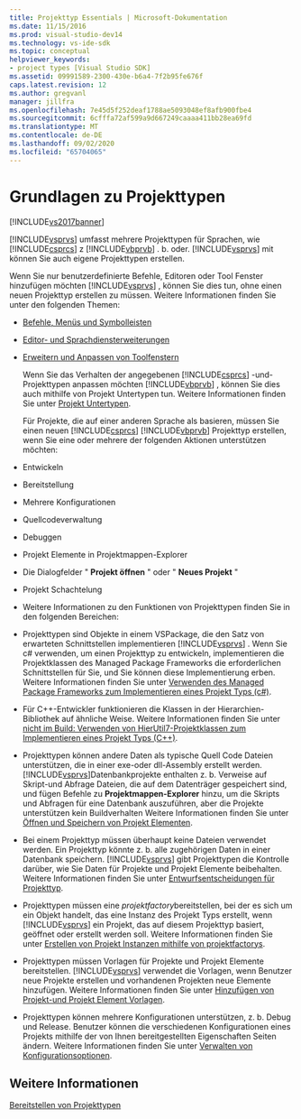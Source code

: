 ```yaml
---
title: Projekttyp Essentials | Microsoft-Dokumentation
ms.date: 11/15/2016
ms.prod: visual-studio-dev14
ms.technology: vs-ide-sdk
ms.topic: conceptual
helpviewer_keywords:
- project types [Visual Studio SDK]
ms.assetid: 09991589-2300-430e-b6a4-7f2b95fe676f
caps.latest.revision: 12
ms.author: gregvanl
manager: jillfra
ms.openlocfilehash: 7e45d5f252deaf1788ae5093048ef8afb900fbe4
ms.sourcegitcommit: 6cfffa72af599a9d667249caaaa411bb28ea69fd
ms.translationtype: MT
ms.contentlocale: de-DE
ms.lasthandoff: 09/02/2020
ms.locfileid: "65704065"
---
```

# <a name="project-type-essentials"></a>Grundlagen zu Projekttypen
[!INCLUDE[vs2017banner](../../includes/vs2017banner.md)]

[!INCLUDE[vsprvs](../../includes/vsprvs-md.md)] umfasst mehrere Projekttypen für Sprachen, wie [!INCLUDE[csprcs](../../includes/csprcs-md.md)] z [!INCLUDE[vbprvb](../../includes/vbprvb-md.md)] . b. oder. [!INCLUDE[vsprvs](../../includes/vsprvs-md.md)] mit können Sie auch eigene Projekttypen erstellen.  
  
 Wenn Sie nur benutzerdefinierte Befehle, Editoren oder Tool Fenster hinzufügen möchten [!INCLUDE[vsprvs](../../includes/vsprvs-md.md)] , können Sie dies tun, ohne einen neuen Projekttyp erstellen zu müssen. Weitere Informationen finden Sie unter den folgenden Themen:  
  
- [Befehle, Menüs und Symbolleisten](../../extensibility/internals/commands-menus-and-toolbars.md)  
  
- [Editor- und Sprachdiensterweiterungen](../../extensibility/editor-and-language-service-extensions.md)  
  
- [Erweitern und Anpassen von Toolfenstern](../../extensibility/extending-and-customizing-tool-windows.md)  
  
  Wenn Sie das Verhalten der angegebenen [!INCLUDE[csprcs](../../includes/csprcs-md.md)] -und-Projekttypen anpassen möchten [!INCLUDE[vbprvb](../../includes/vbprvb-md.md)] , können Sie dies auch mithilfe von Projekt Untertypen tun. Weitere Informationen finden Sie unter [Projekt Untertypen](../../extensibility/internals/project-subtypes.md).  
  
  Für Projekte, die auf einer anderen Sprache als basieren, müssen Sie einen neuen [!INCLUDE[csprcs](../../includes/csprcs-md.md)] [!INCLUDE[vbprvb](../../includes/vbprvb-md.md)] Projekttyp erstellen, wenn Sie eine oder mehrere der folgenden Aktionen unterstützen möchten:  
  
- Entwickeln  
  
- Bereitstellung  
  
- Mehrere Konfigurationen  
  
- Quellcodeverwaltung  
  
- Debuggen  
  
- Projekt Elemente in Projektmappen-Explorer  
  
- Die Dialogfelder " **Projekt öffnen** " oder " **Neues Projekt** "  
  
- Projekt Schachtelung  
  
- Weitere Informationen zu den Funktionen von Projekttypen finden Sie in den folgenden Bereichen:  
  
- Projekttypen sind Objekte in einem VSPackage, die den Satz von erwarteten Schnittstellen implementieren [!INCLUDE[vsprvs](../../includes/vsprvs-md.md)] . Wenn Sie c# verwenden, um einen Projekttyp zu entwickeln, implementieren die Projektklassen des Managed Package Frameworks die erforderlichen Schnittstellen für Sie, und Sie können diese Implementierung erben. Weitere Informationen finden Sie unter [Verwenden des Managed Package Frameworks zum Implementieren eines Projekt Typs (c#)](../../extensibility/internals/using-the-managed-package-framework-to-implement-a-project-type-csharp.md).  
  
- Für C++-Entwickler funktionieren die Klassen in der Hierarchien-Bibliothek auf ähnliche Weise. Weitere Informationen finden Sie unter [nicht im Build: Verwenden von HierUtil7-Projektklassen zum Implementieren eines Projekt Typs (C++)](https://msdn.microsoft.com/a5c16a09-94a2-46ef-87b5-35b815e2f346).  
  
- Projekttypen können andere Daten als typische Quell Code Dateien unterstützen, die in einer exe-oder dll-Assembly erstellt werden. [!INCLUDE[vsprvs](../../includes/vsprvs-md.md)]Datenbankprojekte enthalten z. b. Verweise auf Skript-und Abfrage Dateien, die auf dem Datenträger gespeichert sind, und fügen Befehle zu **Projektmappen-Explorer** hinzu, um die Skripts und Abfragen für eine Datenbank auszuführen, aber die Projekte unterstützen kein Buildverhalten Weitere Informationen finden Sie unter [Öffnen und Speichern von Projekt Elementen](../../extensibility/internals/opening-and-saving-project-items.md).  
  
- Bei einem Projekttyp müssen überhaupt keine Dateien verwendet werden. Ein Projekttyp könnte z. b. alle zugehörigen Daten in einer Datenbank speichern. [!INCLUDE[vsprvs](../../includes/vsprvs-md.md)] gibt Projekttypen die Kontrolle darüber, wie Sie Daten für Projekte und Projekt Elemente beibehalten. Weitere Informationen finden Sie unter [Entwurfsentscheidungen für Projekttyp](../../extensibility/internals/project-type-design-decisions.md).  
  
- Projekttypen müssen eine *projektfactory*bereitstellen, bei der es sich um ein Objekt handelt, das eine Instanz des Projekt Typs erstellt, wenn [!INCLUDE[vsprvs](../../includes/vsprvs-md.md)] ein Projekt, das auf diesem Projekttyp basiert, geöffnet oder erstellt werden soll. Weitere Informationen finden Sie unter [Erstellen von Projekt Instanzen mithilfe von projektfactorys](../../extensibility/internals/creating-project-instances-by-using-project-factories.md).  
  
- Projekttypen müssen Vorlagen für Projekte und Projekt Elemente bereitstellen. [!INCLUDE[vsprvs](../../includes/vsprvs-md.md)] verwendet die Vorlagen, wenn Benutzer neue Projekte erstellen und vorhandenen Projekten neue Elemente hinzufügen. Weitere Informationen finden Sie unter [Hinzufügen von Projekt-und Projekt Element Vorlagen](../../extensibility/internals/adding-project-and-project-item-templates.md).  
  
- Projekttypen können mehrere Konfigurationen unterstützen, z. b. Debug und Release. Benutzer können die verschiedenen Konfigurationen eines Projekts mithilfe der von Ihnen bereitgestellten Eigenschaften Seiten ändern. Weitere Informationen finden Sie unter [Verwalten von Konfigurationsoptionen](../../extensibility/internals/managing-configuration-options.md).  
  
## <a name="see-also"></a>Weitere Informationen  
 [Bereitstellen von Projekttypen](../../extensibility/internals/deploying-project-types.md)
